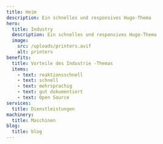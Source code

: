 ```yaml
---
title: Heim
description: Ein schnelles und responsives Hugo-Thema
hero:
  title: Industry
  description: Ein schnelles und responsives Hugo-Thema
  image:
    src: /uploads/printers.avif
    alt: printers
benefits:
  title: Vorteile des Industrie -Themas
  items:
    - text: reaktionsschnell
    - text: schnell
    - text: mehrsprachig
    - text: gut dokumentiert
    - text: Open Source
services:
  title: Dienstleistungen
machinery:
  title: Maschinen
blog:
  title: blog
---
```

